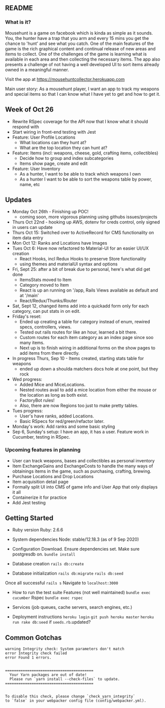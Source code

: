 ## README
### What is it?
Mousehunt is a game on facebook which is kinda as simple as it sounds. You, the hunter have a trap that you arm and every 15 mins you get the chance to 'hunt' and see what you catch. One of the main features of the game is the rich graphical content and continual release of new areas and items to collect. One of the challenges of the game is learning what is available in each area and then collecting the necessary items. The app also presents a challenge of not having a well developed UI to sort items already owned in a meaningful manner.

Visit the app at <a href="https://mousehuntcollector.herokuapp.com">https://mousehuntcollector.herokuapp.com</a>

Main user story: As a mousehunt player, I want an app to track my weapons and special items so that I can know what I have yet to get and how to get it.

## Week of Oct 26
- Rewrite RSpec coverage for the API now that I know what it should respond with
- Start wiring in front-end testing with Jest
- Feature: User Profile Locations
  - What locations can they hunt at?
  - What are the top location they can hunt at?
- Feature: Items (incl: weapons, cheese, gold, crafting items, collectibles)
  - Decide how to group and index subcategories
  - Items show page, create and edit
- Feature: User Inventory
  - As a hunter, I want to be able to track which weapons I own
  - As a hunter I want to be able to sort the weapons table by power, name, etc

## Updates
  - Monday Oct 26th - Finishing up POC!
    - coming soon, more vigorous planning using githubs issues/projects
  - Thurs Oct 22nd - hooking up AWS, dotenv for creds control, only signed in users can update
  - Thurs Oct 15: Switched over to ActiveRecord for CMS functionality on item data entry
  - Mon Oct 12: Ranks and Locations have Images
  - Tues Oct 6: Have now refactored to Material-UI for an easier UI/UX creation
    - React Hooks, incl Redux Hooks to preserve Store functionality
    - using themes and materialUI syntax and options
  - Fri, Sept 25: after a bit of break due to personal, here's what did get done
    - ItemsStats moved to Item
    - Category moved to Item
    - React is up an running on '/app, Rails Views available as default and at '/main'
    - React/Redux/Thunks/Router
  - Sat, Sept 12, changed items add into a quickadd form only for each category, can put stats in on edit.
  - Friday's reset: 
    - Ended up creating a table for category instead of enum, rewired specs, controllers, views. 
    - Tested out rails routes for like an hour, learned a bit there. 
    - Custom routes for each item category as an index page since soo many items. 
    - Next up is to finish wiring in additional forms on the show pages to add items from there directly.
  - In progress Thurs, Sep 10 - Items created, starting stats table for weapons
    - ended up down a shoulda matchers docs hole at one point, but they rock
  - Wed progress: 
    - Added Mice and MiceLocations. 
    - Nested routes avail to add a mice location from either the mouse or the location as long as both exist. 
    - FactoryBot rules! 
    - Also, there are now Regions too just to make pretty tables.
  - Tues progress: 
    - User's have ranks, added Locations. 
    - Basic RSpecs for red/green/refactor later. 
  - Monday's work: Add ranks and some basic styling
  - Sep 6, Sunday's setup: I have an app, it has a user. Feature work in Cucumber, testing in RSpec.
  
### Upcoming features in planning
- User can track weapons, bases and collectibles as personal inventory
- Item ExchangeGains and ExchangeCosts to handle the many ways of obtainings items in the game, such as purchasing, crafting, brewing.
- Purchase Locations and Drop Locations
- Item acquisition detail page
- Formally split UI into CMS of game info and User App that only displays it all
- Containerize it for practice
 - Add Jest testing


## Getting Started
* Ruby version
Ruby: 2.6.6

* System dependencies
Node: stable/12.18.3 (as of 9 Sep 2020)

* Configuration
Download.
Ensure dependencies set.
Make sure postgresdb on.
`bundle install`

* Database creation
`rails db:create`

* Database initialization
`rails db:migrate`
`rails db:seed`

Once all successful
`rails s`
Navigate to `localhost:3000`

* How to run the test suite
Features (not well maintained) `bundle exec cucumber`
Rspec `bundle exec rspec`

* Services (job queues, cache servers, search engines, etc.)

* Deployment instructions
`heroku login`
`git push heroku master`
`heroku run rake db:seed` if `seeds.rb`.updated?

## Common Gotchas

```ba
warning Integrity check: System parameters don't match                                                                    
error Integrity check failed                                                                                              
error Found 1 errors.                                                                                                     


========================================
  Your Yarn packages are out of date!
  Please run `yarn install --check-files` to update.
========================================


To disable this check, please change `check_yarn_integrity`
to `false` in your webpacker config file (config/webpacker.yml).
```
